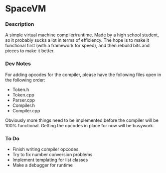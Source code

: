 # SpaceVM

### Description

A simple virtual machine compiler/runtime. Made by a high school student,
so it probably sucks a lot in terms of efficiency. The hope is to make it
functional first (with a framework for speed), and then rebuild bits and
pieces to make it better.

### Dev Notes

For adding opcodes for the compiler, please have the following files open
in the following order:

* Token.h
* Token.cpp
* Parser.cpp
* Compiler.h
* Compiler.cpp

Obviously more things need to be implemented before the compiler will be
100% functional. Getting the opcodes in place for now will be busywork.

### To Do

* Finish writing compiler opcodes
* Try to fix number conversion problems
* Implement templating for list classes
* Make a debugger for runtime